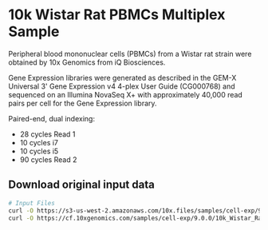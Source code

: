 # 10k Wistar Rat PBMCs Multiplex Sample

Peripheral blood mononuclear cells (PBMCs) from a Wistar rat strain were obtained by 10x Genomics from iQ Biosciences.

Gene Expression libraries were generated as described in the GEM-X Universal 3' Gene Expression v4 4-plex User Guide (CG000768) and sequenced on an Illumina NovaSeq X+ with approximately 40,000 read pairs per cell for the Gene Expression library.

Paired-end, dual indexing:

* 28 cycles Read 1
* 10 cycles i7
* 10 cycles i5
* 90 cycles Read 2

## Download original input data

```bash
# Input Files
curl -O https://s3-us-west-2.amazonaws.com/10x.files/samples/cell-exp/9.0.0/10k_Wistar_Rat_PBMCs_Multiplex_3p_gem-x_Universal_OCM_Multiplex/10k_Wistar_Rat_PBMCs_Multiplex_3p_gem-x_Universal_OCM_Multiplex_fastqs.tar
curl -O https://cf.10xgenomics.com/samples/cell-exp/9.0.0/10k_Wistar_Rat_PBMCs_Multiplex_3p_gem-x_Universal_OCM_Multiplex/10k_Wistar_Rat_PBMCs_Multiplex_3p_gem-x_Universal_OCM_Multiplex_config.csv
```
